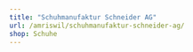 ```yaml
---
title: "Schuhmanufaktur Schneider AG"
url: /amriswil/schuhmanufaktur-schneider-ag/
shop: Schuhe
---
```

